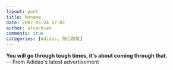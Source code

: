 ```yaml
---
layout: post
title: Noname
date: 2007-05-24 17:03
author: alvachien
comments: true
categories: [Adidas, 随心随笔]
---
```

<div id="bp-C678F199F470A1FB_909-content">
<div><strong>You will go through tough times, it's about coming through that.</strong></div>
<div>-- From Adidas's latest advertisement</div>
</div>
